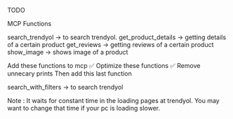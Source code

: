 TODO

MCP Functions

search_trendyol -> to search trendyol.
get_product_details -> getting details of a certain product
get_reviews -> getting reviews of a certain product
show_image -> shows image of a product

Add these functions to mcp ✅
Optimize these functions ✅
Remove unnecary prints
Then add this last function

search_with_filters -> to search trendyol

Note : It waits for constant time in the loading pages at trendyol. You may want to change that time if your pc is loading slower.
